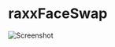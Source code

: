 raxxFaceSwap
============
![Screenshot](https://raw.githubusercontent.com/raxxpack/raxxFaceSwap/master/raxxFaceSwap/)
